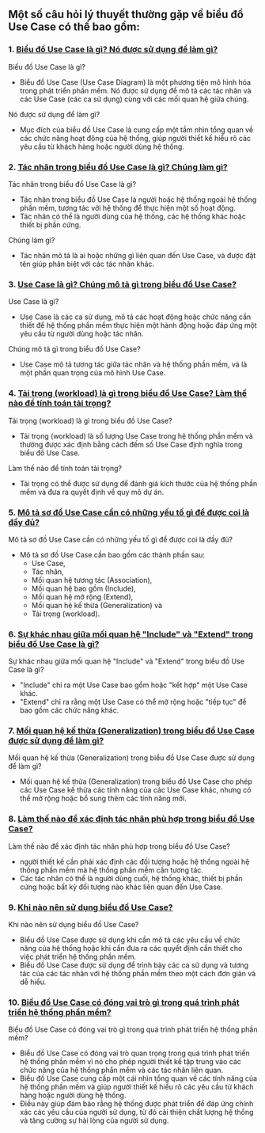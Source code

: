 
## Một số câu hỏi lý thuyết thường gặp về biểu đồ Use Case có thể bao gồm:

### 1. [Biểu đồ Use Case là gì? Nó được sử dụng để làm gì?]()

Biểu đồ Use Case là gì?
- Biểu đồ Use Case (Use Case Diagram) là một phương tiện mô hình hóa trong phát triển phần mềm. Nó được sử dụng để mô tả các tác nhân và các Use Case (các ca sử dụng) cùng với các mối quan hệ giữa chúng.

Nó được sử dụng để làm gì?
- Mục đích của biểu đồ Use Case là cung cấp một tầm nhìn tổng quan về các chức năng hoạt động của hệ thống, giúp người thiết kế hiểu rõ các yêu cầu từ khách hàng hoặc người dùng hệ thống.

### 2. [Tác nhân trong biểu đồ Use Case là gì? Chúng làm gì?]()

Tác nhân trong biểu đồ Use Case là gì?
- Tác nhân trong biểu đồ Use Case là người hoặc hệ thống ngoài hệ thống phần mềm, tương tác với hệ thống để thực hiện một số hoạt động.
-  Tác nhân có thể là người dùng của hệ thống, các hệ thống khác hoặc thiết bị phần cứng.

Chúng làm gì?
- Tác nhân mô tả là ai hoặc những gì liên quan đến Use Case, và được đặt tên giúp phân biệt với các tác nhân khác.

### 3. [Use Case là gì? Chúng mô tả gì trong biểu đồ Use Case? ]()

Use Case là gì?
- Use Case là các ca sử dụng, mô tả các hoạt động hoặc chức năng cần thiết để hệ thống phần mềm thực hiện một hành động hoặc đáp ứng một yêu cầu từ người dùng hoặc tác nhân.

Chúng mô tả gì trong biểu đồ Use Case?
- Use Case mô tả tương tác giữa tác nhân và hệ thống phần mềm, và là một phần quan trọng của mô hình Use Case.

### 4. [Tải trọng (workload) là gì trong biểu đồ Use Case? Làm thế nào để tính toán tải trọng?]()

Tải trọng (workload) là gì trong biểu đồ Use Case?
- Tải trọng (workload) là số lượng Use Case trong hệ thống phần mềm và thường được xác định bằng cách đếm số Use Case định nghĩa trong biểu đồ Use Case.

Làm thế nào để tính toán tải trọng?
- Tải trọng có thể được sử dụng để đánh giá kích thước của hệ thống phần mềm và đưa ra quyết định về quy mô dự án.


### 5. [Mô tả sơ đồ Use Case cần có những yếu tố gì để được coi là đầy đủ? ]()

Mô tả sơ đồ Use Case cần có những yếu tố gì để được coi là đầy đủ?

- Mô tả sơ đồ Use Case cần bao gồm các thành phần sau: 
    - Use Case, 
    - Tác nhân, 
    - Mối quan hệ tương tác (Association), 
    - Mối quan hệ bao gồm (Include), 
    - Mối quan hệ mở rộng (Extend), 
    - Mối quan hệ kế thừa (Generalization) và 
    - Tải trọng (workload).


### 6. [Sự khác nhau giữa mối quan hệ "Include" và "Extend" trong biểu đồ Use Case là gì?]()

Sự khác nhau giữa mối quan hệ "Include" và "Extend" trong biểu đồ Use Case là gì?
- "Include" chỉ ra một Use Case bao gồm hoặc "kết hợp" một Use Case khác.
- "Extend" chỉ ra rằng một Use Case có thể mở rộng hoặc "tiếp tục" để bao gồm các chức năng khác.

### 7. [Mối quan hệ kế thừa (Generalization) trong biểu đồ Use Case được sử dụng để làm gì?]()

Mối quan hệ kế thừa (Generalization) trong biểu đồ Use Case được sử dụng để làm gì?
- Mối quan hệ kế thừa (Generalization) trong biểu đồ Use Case cho phép các Use Case kế thừa các tính năng của các Use Case khác, nhưng có thể mở rộng hoặc bổ sung thêm các tính năng mới.

### 8. [Làm thế nào để xác định tác nhân phù hợp trong biểu đồ Use Case?]()

Làm thế nào để xác định tác nhân phù hợp trong biểu đồ Use Case?
- người thiết kế cần phải xác định các đối tượng hoặc hệ thống ngoài hệ thống phần mềm mà hệ thống phần mềm cần tương tác.
- Các tác nhân có thể là người dùng cuối, hệ thống khác, thiết bị phần cứng hoặc bất kỳ đối tượng nào khác liên quan đến Use Case.

### 9. [Khi nào nên sử dụng biểu đồ Use Case?]()

Khi nào nên sử dụng biểu đồ Use Case?
- Biểu đồ Use Case được sử dụng khi cần mô tả các yêu cầu về chức năng của hệ thống hoặc khi cần đưa ra các quyết định cần thiết cho việc phát triển hệ thống phần mềm.
- Biểu đồ Use Case được sử dụng để trình bày các ca sử dụng và tương tác của các tác nhân với hệ thống phần mềm theo một cách đơn giản và dễ hiểu.


### 10. [Biểu đồ Use Case có đóng vai trò gì trong quá trình phát triển hệ thống phần mềm?]()

Biểu đồ Use Case có đóng vai trò gì trong quá trình phát triển hệ thống phần mềm?
- Biểu đồ Use Case có đóng vai trò quan trọng trong quá trình phát triển hệ thống phần mềm vì nó cho phép người thiết kế tập trung vào các chức năng của hệ thống phần mềm và các tác nhân liên quan. 
- Biểu đồ Use Case cung cấp một cái nhìn tổng quan về các tính năng của hệ thống phần mềm và giúp người thiết kế hiểu rõ các yêu cầu từ khách hàng hoặc người dùng hệ thống. 
- Điều này giúp đảm bảo rằng hệ thống được phát triển để đáp ứng chính xác các yêu cầu của người sử dụng, từ đó cải thiện chất lượng hệ thống và tăng cường sự hài lòng của người sử dụng.
